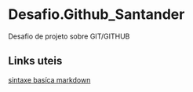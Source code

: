 # Desafio.Github_Santander
Desafio de projeto sobre GIT/GITHUB
## Links uteis
[sintaxe basíca markdown](https://www.markdownguide.org/getting-started/)
